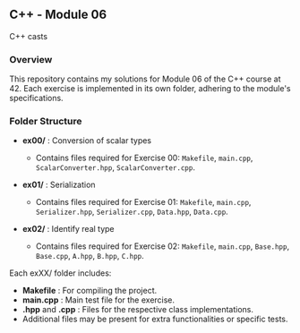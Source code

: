 ## C++ - Module 06
C++ casts

### Overview
This repository contains my solutions for Module 06 of the C++ course at 42. Each exercise is implemented in its own folder, adhering to the module's specifications.

### Folder Structure

- **ex00/** : Conversion of scalar types
  - Contains files required for Exercise 00: `Makefile`, `main.cpp`, `ScalarConverter.hpp`, `ScalarConverter.cpp`.

- **ex01/** : Serialization
  - Contains files required for Exercise 01: `Makefile`, `main.cpp`, `Serializer.hpp`, `Serializer.cpp`, `Data.hpp`, `Data.cpp`.

- **ex02/** : Identify real type
  - Contains files required for Exercise 02: `Makefile`, `main.cpp`, `Base.hpp`, `Base.cpp`, `A.hpp`, `B.hpp`, `C.hpp`.

Each exXX/ folder includes:
- **Makefile** : For compiling the project.
- **main.cpp** : Main test file for the exercise.
- **<ClassName>.hpp** and **<ClassName>.cpp** : Files for the respective class implementations.
- Additional files may be present for extra functionalities or specific tests.
